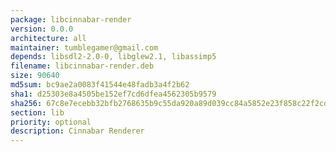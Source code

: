 ```yaml
---
package: libcinnabar-render
version: 0.0.0
architecture: all
maintainer: tumblegamer@gmail.com
depends: libsdl2-2.0-0, libglew2.1, libassimp5
filename: libcinnabar-render.deb
size: 90640
md5sum: bc9ae2a0083f41544e48fadb3a4f2b62
sha1: d25303e8a4505be152ef7cd6dfea4562305b9579
sha256: 67c8e7ecebb32bfb2768635b9c55da920a89d039cc84a5852e23f858c22f2cdc
section: lib
priority: optional
description: Cinnabar Renderer
---
```

